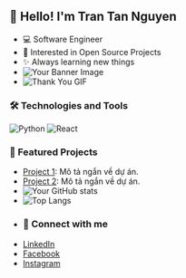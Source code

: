 ## 👋 Hello! I'm Tran Tan Nguyen
- 💻 Software Engineer
- 🚀 Interested in Open Source Projects
- ✨ Always learning new things
- ![Your Banner Image]([https://scontent.fsgn1-1.fna.fbcdn.net/v/t39.30808-6/427919408_906741947613892_1423316602513586742_n.jpg?_nc_cat=108&ccb=1-7&_nc_sid=6ee11a&_nc_ohc=4SZCjoxZ4yQQ7kNvgFjbvN9&_nc_ht=scontent.fsgn1-1.fna&_nc_gid=A8bs9G8CjRyHDaeyv0upkl5&oh=00_AYAMpXlpp9fCzsKRmkNFbGctWKTlcl4QdkKGsIRX2u1-yQ&oe=6703E148](https://www.facebook.com/photo/?fbid=2257158378007381&set=a.117890768600830))
- ![Thank You GIF](https://media.giphy.com/media/3o7aD6A42VWU1TGXMw/giphy.gif)
### 🛠️ Technologies and Tools
![Python](https://img.shields.io/badge/-Python-333333?style=flat&logo=python)
![React](https://img.shields.io/badge/-React-333333?style=flat&logo=react)
### 📂 Featured Projects
- [Project 1](https://github.com/TranTanNguyen/CTFd): Mô tả ngắn về dự án.
- [Project 2](https://github.com/TranTanNguyen/JavaDoAn): Mô tả ngắn về dự án.
- ![Your GitHub stats](https://github-readme-stats.vercel.app/api?username=TranTanNguyen&show_icons=true&theme=radical)
- ![Top Langs](https://github-readme-stats.vercel.app/api/top-langs/?username=TranTanNguyen&layout=compact&theme=radical)
- ### 🔗 Connect with me
- [LinkedIn](https://www.linkedin.com/in/tran-tan-nguyen-6381732a2/)
- [Facebook](https://www.facebook.com/tannguyen6tran62/)
- [Instagram](https://www.instagram.com/trtan_nguyen/)
